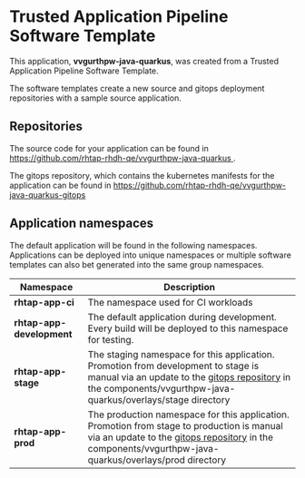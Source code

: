 # Trusted Application Pipeline Software Template

This application, **vvgurthpw-java-quarkus**, was created from a Trusted Application Pipeline Software Template.

The software templates create a new source and gitops deployment repositories with a sample source application. 

## Repositories

The source code for your application can be found in [https://github.com/rhtap-rhdh-qe/vvgurthpw-java-quarkus ](https://github.com/rhtap-rhdh-qe/vvgurthpw-java-quarkus ).
 
The gitops repository, which contains the kubernetes manifests for the application can be found in 
[https://github.com/rhtap-rhdh-qe/vvgurthpw-java-quarkus-gitops ](https://github.com/rhtap-rhdh-qe/vvgurthpw-java-quarkus-gitops ) 

## Application namespaces 

The default application will be found in the following namespaces. Applications can be deployed into unique namespaces or multiple software templates can also bet generated into the same group namespaces.  

|  Namespace   |  Description   |  
| -------- | -------- |
| **rhtap-app-ci** | The namespace used for CI workloads |
| **rhtap-app-development** | The default application during development. Every build will be deployed to this namespace for testing. |
| **rhtap-app-stage** | The staging namespace for this application. Promotion from development to stage is manual via an update to the [gitops repository](https://github.com/rhtap-rhdh-qe/vvgurthpw-java-quarkus-gitops ) in the components/vvgurthpw-java-quarkus/overlays/stage directory |
| **rhtap-app-prod** | The production namespace for this application. Promotion from stage to production is manual via an update to the [gitops repository](https://github.com/rhtap-rhdh-qe/vvgurthpw-java-quarkus-gitops ) in the components/vvgurthpw-java-quarkus/overlays/prod directory |
